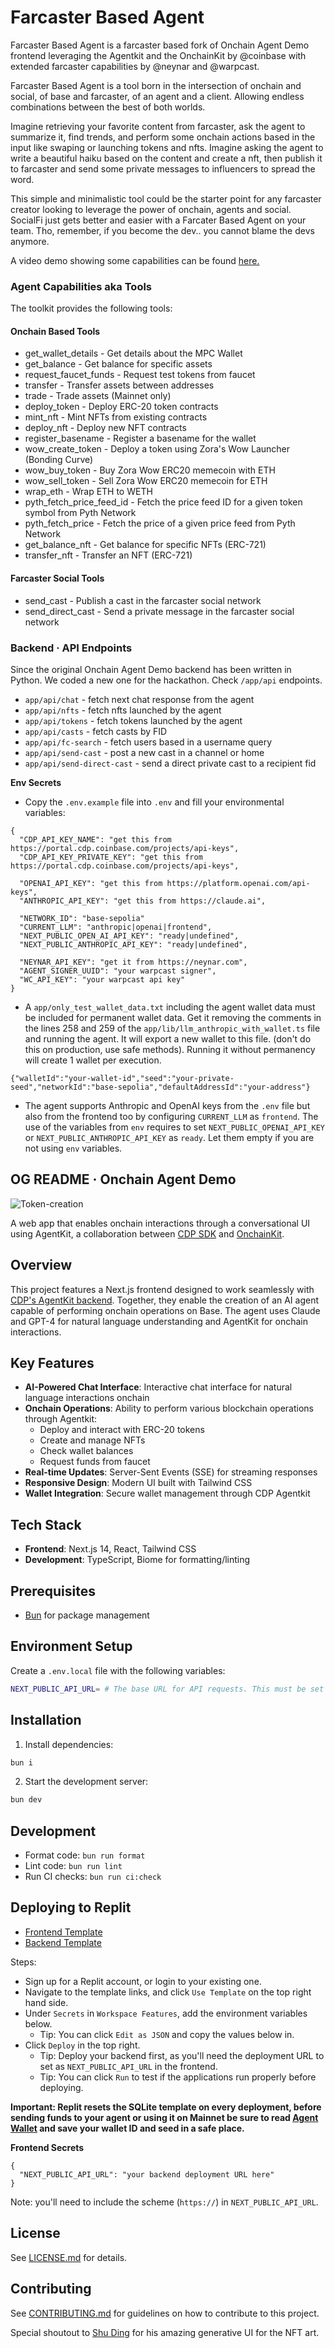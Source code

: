 # Farcaster Based Agent

Farcaster Based Agent is a farcaster based fork of Onchain Agent Demo frontend leveraging the Agentkit and the OnchainKit by @coinbase with extended farcaster capabilities by @neynar and @warpcast.

Farcaster Based Agent is a tool born in the intersection of onchain and social, of base and farcaster, of an agent and a client. Allowing endless combinations between the best of both worlds.

Imagine retrieving your favorite content from farcaster, ask the agent to summarize it, find trends, and perform some onchain actions based in the input like swaping or launching tokens and nfts.
Imagine asking the agent to write a beautiful haiku based on the content and create a nft, then publish it to farcaster and send some private messages to influencers to spread the word. 

This simple and minimalistic tool could be the starter point for any farcaster creator looking to leverage the power of onchain, agents and social. 
SocialFi just gets better and easier with a Farcater Based Agent on your team. Tho, remember, if you become the dev.. you cannot blame the devs anymore.

A video demo showing some capabilities can be found [here.](https://youtu.be/6CmiZIh8gwU)

### Agent Capabilities aka Tools

The toolkit provides the following tools:

#### Onchain Based Tools

- get_wallet_details - Get details about the MPC Wallet
- get_balance - Get balance for specific assets
- request_faucet_funds - Request test tokens from faucet
- transfer - Transfer assets between addresses
- trade - Trade assets (Mainnet only)
- deploy_token - Deploy ERC-20 token contracts
- mint_nft - Mint NFTs from existing contracts
- deploy_nft - Deploy new NFT contracts
- register_basename - Register a basename for the wallet
- wow_create_token - Deploy a token using Zora's Wow Launcher (Bonding Curve)
- wow_buy_token - Buy Zora Wow ERC20 memecoin with ETH
- wow_sell_token - Sell Zora Wow ERC20 memecoin for ETH
- wrap_eth - Wrap ETH to WETH
- pyth_fetch_price_feed_id - Fetch the price feed ID for a given token symbol from Pyth Network
- pyth_fetch_price - Fetch the price of a given price feed from Pyth Network
- get_balance_nft - Get balance for specific NFTs (ERC-721)
- transfer_nft - Transfer an NFT (ERC-721)

#### Farcaster Social Tools

- send_cast - Publish a cast in the farcaster social network
- send_direct_cast - Send a private message in the farcaster social network


### Backend · API Endpoints

Since the original Onchain Agent Demo backend has been written in Python. We coded a new one for the hackathon. Check `/app/api` endpoints.

- `app/api/chat` - fetch next chat response from the agent 
- `app/api/nfts` - fetch nfts launched by the agent
- `app/api/tokens` - fetch tokens launched by the agent
- `app/api/casts` - fetch casts by FID
- `app/api/fc-search` - fetch users based in a username query
- `app/api/send-cast` - post a new cast in a channel or home
- `app/api/send-direct-cast` - send a direct private cast to a recipient fid

**Env Secrets**

 - Copy the `.env.example` file into `.env` and fill your environmental variables:

```
{
  "CDP_API_KEY_NAME": "get this from https://portal.cdp.coinbase.com/projects/api-keys",
  "CDP_API_KEY_PRIVATE_KEY": "get this from https://portal.cdp.coinbase.com/projects/api-keys",
  
  "OPENAI_API_KEY": "get this from https://platform.openai.com/api-keys",
  "ANTHROPIC_API_KEY": "get this from https://claude.ai",
  
  "NETWORK_ID": "base-sepolia"
  "CURRENT_LLM": "anthropic|openai|frontend",
  "NEXT_PUBLIC_OPEN_AI_API_KEY": "ready|undefined",
  "NEXT_PUBLIC_ANTHROPIC_API_KEY": "ready|undefined",

  "NEYNAR_API_KEY": "get it from https://neynar.com",
  "AGENT_SIGNER_UUID": "your warpcast signer",
  "WC_API_KEY": "your warpcast api key"
}
```

 - A `app/only_test_wallet_data.txt` including the agent wallet data must be included for permanent wallet data. Get it removing the comments in the lines 258 and 259 of the `app/lib/llm_anthropic_with_wallet.ts` file and running the agent. It will export a new wallet to this file. (don't do this on production, use safe methods). Running it without permanency will create 1 wallet per execution.

```
{"walletId":"your-wallet-id","seed":"your-private-seed","networkId":"base-sepolia","defaultAddressId":"your-address"}
```

 - The agent supports Anthropic and OpenAI keys from the `.env` file but also from the frontend too by configuring `CURRENT_LLM` as `frontend`. The use of the variables from `env` requires to set `NEXT_PUBLIC_OPENAI_API_KEY` or `NEXT_PUBLIC_ANTHROPIC_API_KEY` as `ready`. Let them empty if you are not using `env` variables.

## OG README · Onchain Agent Demo 

![Token-creation](https://github.com/user-attachments/assets/016c26cd-c599-4f7c-bafd-c8090069b53e)


A web app that enables onchain interactions through a conversational UI using AgentKit, a collaboration between [CDP SDK](https://docs.cdp.coinbase.com/) and [OnchainKit](https://onchainkit.xyz).

## Overview

This project features a Next.js frontend designed to work seamlessly with [CDP's AgentKit backend](https://github.com/coinbase/onchain-agent-demo-backend). Together, they enable the creation of an AI agent capable of performing onchain operations on Base. The agent uses Claude and GPT-4 for natural language understanding and AgentKit for onchain interactions.

## Key Features

- **AI-Powered Chat Interface**: Interactive chat interface for natural language interactions onchain
- **Onchain Operations**: Ability to perform various blockchain operations through Agentkit:
  - Deploy and interact with ERC-20 tokens
  - Create and manage NFTs
  - Check wallet balances
  - Request funds from faucet
- **Real-time Updates**: Server-Sent Events (SSE) for streaming responses
- **Responsive Design**: Modern UI built with Tailwind CSS
- **Wallet Integration**: Secure wallet management through CDP Agentkit

## Tech Stack

- **Frontend**: Next.js 14, React, Tailwind CSS
- **Development**: TypeScript, Biome for formatting/linting

## Prerequisites

- [Bun](https://bun.sh) for package management

## Environment Setup

Create a `.env.local` file with the following variables:

```bash
NEXT_PUBLIC_API_URL= # The base URL for API requests. This must be set to the endpoint of your backend service.
```

## Installation

1. Install dependencies:
```bash
bun i
```

2. Start the development server:
```bash
bun dev
```

## Development

- Format code: `bun run format`
- Lint code: `bun run lint`
- Run CI checks: `bun run ci:check`

## Deploying to Replit

- [Frontend Template](https://replit.com/@alissacrane1/onchain-agent-demo-frontend?v=1)
- [Backend Template](https://replit.com/@alissacrane1/onchain-agent-demo-backend?v=1)

Steps:
- Sign up for a Replit account, or login to your existing one.
- Navigate to the template links, and click `Use Template` on the top right hand side.
- Under `Secrets` in `Workspace Features`, add the environment variables below.
  - Tip: You can click `Edit as JSON` and copy the values below in.
- Click `Deploy` in the top right.
  - Tip: Deploy your backend first, as you'll need the deployment URL to set as `NEXT_PUBLIC_API_URL` in the frontend.
  - Tip: You can click `Run` to test if the applications run properly before deploying.



**Important: Replit resets the SQLite template on every deployment, before sending funds to your agent or using it on Mainnet be sure to read [Agent Wallet](https://github.com/coinbase/onchain-agent-demo-backend?tab=readme-ov-file#agent-wallet) and save your wallet ID and seed in a safe place.**

**Frontend Secrets**
```
{
  "NEXT_PUBLIC_API_URL": "your backend deployment URL here"
}
```

Note: you'll need to include the scheme (`https://`) in `NEXT_PUBLIC_API_URL`.

## License

See [LICENSE.md](LICENSE.md) for details.

## Contributing

See [CONTRIBUTING.md](CONTRIBUTING.md) for guidelines on how to contribute to this project.

Special shoutout to [Shu Ding](https://x.com/shuding) for his amazing generative UI for the NFT art.
